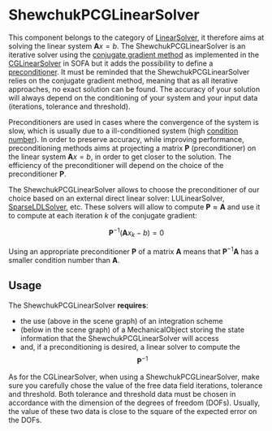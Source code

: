 ShewchukPCGLinearSolver  
=======================

This component belongs to the category of [LinearSolver](../../../../simulation-principles/system-resolution/linear-solver/), it therefore aims at solving the linear system $\mathbf{A}x=b$. The ShewchukPCGLinearSolver is an iterative solver using the [conjugate gradient method](https://en.wikipedia.org/wiki/Conjugate_gradient_method) as implemented in the [CGLinearSolver](./../cglinearsolver/) in SOFA but it adds the possibility to define a [preconditioner](https://en.wikipedia.org/wiki/Preconditioner). It must be reminded that the ShewchukPCGLinearSolver relies on the conjugate gradient method, meaning that as all iterative approaches, no exact solution can be found. The accuracy of your solution will always depend on the conditioning of your system and your input data (iterations, tolerance and threshold).


Preconditioners are used in cases where the convergence of the system is slow, which is usually due to a ill-conditioned system (high [condition number](https://en.wikipedia.org/wiki/Condition_number)). In order to preserve accuracy, while improving performance, preconditioning methods aims at projecting a matrix $\mathbf{P}$ (preconditioner) on the linear system $\mathbf{A}x=b$, in order to get closer to the solution. The efficiency of the preconditioner will depend on the choice of the preconditioner $\mathbf{P}$.

The ShewchukPCGLinearSolver allows to choose the preconditioner of our choice based on an external direct linear solver: LULinearSolver, [SparseLDLSolver](../../direct/sparseldlsolver/), etc. These solvers will allow to compute $\mathbf{P} \approx \mathbf{A}$ and use it to compute at each iteration _k_ of the conjugate gradient:

$$
\mathbf{P}^{-1}(\mathbf{A}x_k-b)=0
$$

Using an appropriate preconditioner $\mathbf{P}$ of a matrix $\mathbf{A}$ means that $\mathbf{P}^{-1}\mathbf{A}$ has a smaller condition number than $\mathbf{A}$.


Usage
-----

The ShewchukPCGLinearSolver **requires**:

- the use (above in the scene graph) of an integration scheme
- (below in the scene graph) of a MechanicalObject storing the state information that the ShewchukPCGLinearSolver will access
- and, if a preconditioning is desired, a linear solver to compute the $$\mathbf{P}^{-1}$$

As for the CGLinearSolver, when using a ShewchukPCGLinearSolver, make sure you carefully chose the value of the free data field iterations, tolerance and threshold. Both tolerance and threshold data must be chosen in accordance with the dimension of the degrees of freedom (DOFs). Usually, the value of these two data is close to the square of the expected error on the DOFs.
